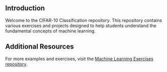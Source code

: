 
## Introduction

Welcome to the CIFAR-10 Classification repository. This repository contains various exercises and projects designed to help students understand the fundamental concepts of machine learning.

## Additional Resources

For more examples and exercises, visit the [Machine Learning Exercises repository](https://github.com/ayhameed/Machine-Learning-Exercises).
